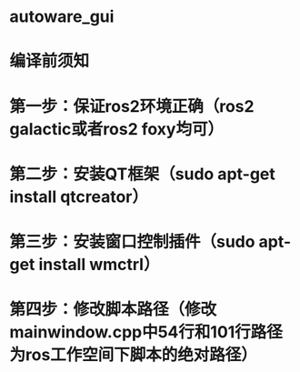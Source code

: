 # autoware_gui

# 编译前须知
# 第一步：保证ros2环境正确（ros2 galactic或者ros2 foxy均可）
# 第二步：安装QT框架（sudo apt-get install qtcreator）
# 第三步：安装窗口控制插件（sudo apt-get install wmctrl）
# 第四步：修改脚本路径（修改mainwindow.cpp中54行和101行路径为ros工作空间下脚本的绝对路径）
